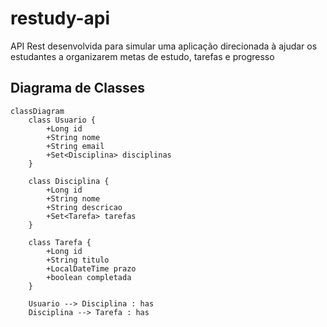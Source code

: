 # restudy-api
API Rest desenvolvida para simular uma aplicação direcionada à ajudar os estudantes a organizarem metas de estudo, tarefas e progresso

## Diagrama de Classes

```mermaid
classDiagram
    class Usuario {
        +Long id
        +String nome
        +String email
        +Set<Disciplina> disciplinas
    }

    class Disciplina {
        +Long id
        +String nome
        +String descricao
        +Set<Tarefa> tarefas
    }

    class Tarefa {
        +Long id
        +String titulo
        +LocalDateTime prazo
        +boolean completada
    }

    Usuario --> Disciplina : has
    Disciplina --> Tarefa : has
```
